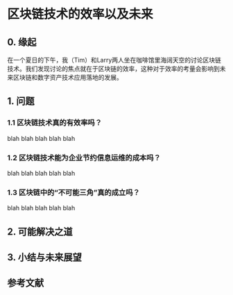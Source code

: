 # 区块链技术的效率以及未来


## 0. 缘起
在一个夏日的下午，我（Tim）和Larry两人坐在咖啡馆里海阔天空的讨论区块链技术。我们发现讨论的焦点就在于区块链的效率，这种对于效率的考量会影响到未来区块链和数字资产技术应用落地的发展。

## 1. 问题

### 1.1 区块链技术真的有效率吗？

blah blah blah blah blah

### 1.2 区块链技术能为企业节约信息运维的成本吗？

blah blah blah blah blah

### 1.3 区块链中的“不可能三角”真的成立吗？

blah blah blah blah blah

## 2. 可能解决之道

## 3. 小结与未来展望

## 参考文献

